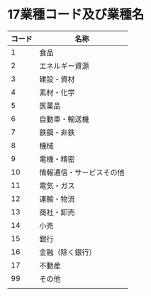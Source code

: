 # 17業種コード及び業種名

| コード | 名称           |
| --- | ------------ |
| 1   | 食品           |
| 2   | エネルギー資源      |
| 3   | 建設・資材        |
| 4   | 素材・化学        |
| 5   | 医薬品          |
| 6   | 自動車・輸送機      |
| 7   | 鉄鋼・非鉄        |
| 8   | 機械           |
| 9   | 電機・精密        |
| 10  | 情報通信・サービスその他 |
| 11  | 電気・ガス        |
| 12  | 運輸・物流        |
| 13  | 商社・卸売        |
| 14  | 小売           |
| 15  | 銀行           |
| 16  | 金融（除く銀行）     |
| 17  | 不動産          |
| 99  | その他          |
|     |              |
